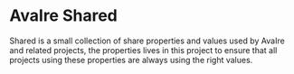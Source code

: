 AvaIre Shared
=============

Shared is a small collection of share properties and values used by AvaIre and related projects, the properties lives in this project to ensure that all projects using these properties are always using the right values.
